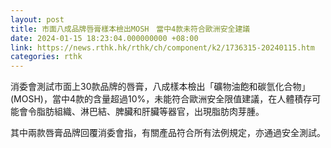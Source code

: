 ```yaml
---
layout: post
title: 市面八成品牌唇膏樣本檢出MOSH　當中4款未符合歐洲安全建議
date: 2024-01-15 18:23:04.000000000 +08:00
link: https://news.rthk.hk/rthk/ch/component/k2/1736315-20240115.htm
categories: rthk
---
```


消委會測試市面上30款品牌的唇膏，八成樣本檢出「礦物油飽和碳氫化合物」(MOSH)，當中4款的含量超過10%，未能符合歐洲安全限值建議，在人體積存可能會令脂肪組織、淋巴結、脾臟和肝臟等器官，出現脂肪肉芽腫。

其中兩款唇膏品牌回覆消委會指，有關產品符合所有法例規定，亦通過安全測試。
